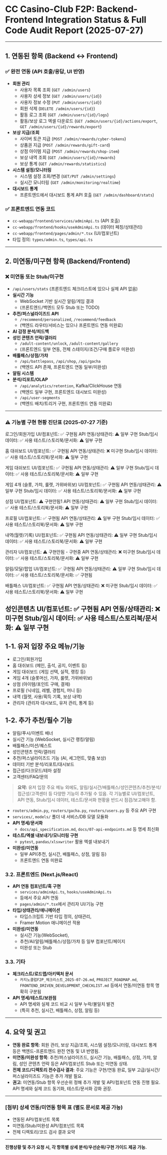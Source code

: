 # CC Casino-Club F2P: Backend-Frontend Integration Status & Full Code Audit Report (2025-07-27)

---

## 1. 연동된 항목 (Backend ↔ Frontend)

### ✅ 완전 연동 (API 호출/응답, UI 반영)
- **회원 관리**
  - 사용자 목록 조회 (`GET /admin/users`)
  - 사용자 상세 정보 (`GET /admin/users/{id}`)
  - 사용자 정보 수정 (`PUT /admin/users/{id}`)
  - 회원 삭제 (`DELETE /admin/users/{id}`)
  - 활동 로그 조회 (`GET /admin/users/{id}/logs`)
  - 활동/보상 로그 엑셀 다운로드 (`GET /admin/users/{id}/actions/export`, `GET /admin/users/{id}/rewards/export`)
- **보상 지급/조회**
  - 사이버 토큰 지급 (`POST /admin/rewards/cyber-tokens`)
  - 상품권 지급 (`POST /admin/rewards/gift-card`)
  - 상점 아이템 지급 (`POST /admin/rewards/shop-item`)
  - 보상 내역 조회 (`GET /admin/users/{id}/rewards`)
  - 보상 통계 (`GET /admin/rewards/statistics`)
- **시스템 설정/모니터링**
  - 시스템 설정 조회/변경 (`GET/PUT /admin/settings`)
  - 실시간 모니터링 (`GET /admin/monitoring/realtime`)
- **대시보드 통계**
  - 프론트엔드에서 대시보드 통계 API 호출 (`GET /admin/dashboard/stats`)

### ✅ 프론트엔드 연동 코드
- `cc-webapp/frontend/services/adminApi.ts` (API 호출)
- `cc-webapp/frontend/hooks/useAdminApi.ts` (데이터 페칭/상태관리)
- `cc-webapp/frontend/pages/admin/*.tsx` (UI/컴포넌트)
- 타입 정의: `types/admin.ts`, `types/api.ts`

---

## 2. 미연동/미구현 항목 (Backend/Frontend)

### ❌ 미연동 또는 Stub/미구현
  - `/api/users/stats` (프론트엔드 체크리스트에 있으나 실제 API 없음)
- **실시간 기능**
  - WebSocket 기반 실시간 알림/게임 결과 
  - (프론트엔드/백엔드 모두 Stub 또는 TODO)
- **추천/퍼스널라이즈드 API**
  - `/recommend/personalized`, `/recommend/feedback` 
  - (백엔드 라우터/서비스는 있으나 프론트엔드 연동 미완료)
- **AI 감정 분석/피드백**
- **성인 콘텐츠 언락/갤러리**
  - `/adult-content/unlock`, `/adult-content/gallery` 
  - (프론트엔드 일부 연동, 전체 스테이지/조건/구매 플로우 미완성)
- **배틀패스/상점/가챠**
  - `/api/battlepass`, `/api/shop`, `/api/gacha` 
  - (백엔드 API 존재, 프론트엔드 연동 일부/미완성)
- **알림 시스템**
- **분석/리포트/OLAP**
  - `/api/analytics/retention`, Kafka/ClickHouse 연동 
  - (백엔드 일부 구현, 프론트엔드 대시보드 미완성)
  - `/api/user-segments` 
  - (백엔드 배치/트리거 구현, 프론트엔드 연동 미완료)

---

### ⚠️ 기능별 구현 현황 진단표 (2025-07-27 기준)

로그인/회원가입
UI/컴포넌트: ✅ 구현됨
API 연동/상태관리: ⚠️ 일부 구현
Stub/임시 데이터: ✅ 사용
테스트/스토리북/문서화: ⚠️ 일부 구현

홈 대쉬보드
UI/컴포넌트: ✅ 구현됨
API 연동/상태관리: ❌ 미구현
Stub/임시 데이터: ✅ 사용
테스트/스토리북/문서화: ⚠️ 일부 구현

게임 대쉬보드
UI/컴포넌트: ✅ 구현됨
API 연동/상태관리: ⚠️ 일부 구현
Stub/임시 데이터: ✅ 사용
테스트/스토리북/문서화: ⚠️ 일부 구현

게임 4개 (슬롯, 가챠, 룰렛, 가위바위보)
UI/컴포넌트: ✅ 구현됨
API 연동/상태관리: ⚠️ 일부 구현
Stub/임시 데이터: ✅ 사용
테스트/스토리북/문서화: ⚠️ 일부 구현

상점
UI/컴포넌트: ⚠️ 구현안됨1
API 연동/상태관리: ⚠️ 일부 구현
Stub/임시 데이터: ✅ 사용
테스트/스토리북/문서화: ⚠️ 일부 구현

프로필
UI/컴포넌트: ✅ 구현됨
API 연동/상태관리: ⚠️ 일부 구현
Stub/임시 데이터: ✅ 사용
테스트/스토리북/문서화: ⚠️ 일부 구현

내역(월렛/기록)
UI/컴포넌트: ✅ 구현됨
API 연동/상태관리: ⚠️ 일부 구현
Stub/임시 데이터: ✅ 사용
테스트/스토리북/문서화: ⚠️ 일부 구현

관리자
UI/컴포넌트: ⚠️ 구현안됨 - 구현중 
API 연동/상태관리: ❌ 미구현
Stub/임시 데이터: ✅ 사용
테스트/스토리북/문서화: ⚠️ 일부 구현

알림/모달/팝업
UI/컴포넌트: ✅ 구현됨
API 연동/상태관리: ⚠️ 일부 구현
Stub/임시 데이터: ✅ 사용
테스트/스토리북/문서화: ✅ 구현됨

배틀패스
UI/컴포넌트: ✅ 구현됨
API 연동/상태관리: ❌ 미구현
Stub/임시 데이터: ✅ 사용
테스트/스토리북/문서화: ⚠️ 일부 구현

성인콘텐츠
UI/컴포넌트: ✅ 구현됨
API 연동/상태관리: ❌ 미구현
Stub/임시 데이터: ✅ 사용
테스트/스토리북/문서화: ⚠️ 일부 구현
---

## 1-1. 유저 입장 주요 메뉴/기능

- 로그인/회원가입
- 홈 대쉬보드 (메인, 출석, 공지, 이벤트 등)
- 게임 대쉬보드 (게임 선택, 실적, 랭킹 등)
- 게임 4개 (슬롯머신, 가챠, 룰렛, 가위바위보)
- 상점 (아이템/포인트 구매, 결제)
- 프로필 (닉네임, 레벨, 경험치, 머니 등)
- 내역 (월렛, 사용/획득 기록, 보상 내역)
- 관리자 (관리자 대시보드, 유저 관리, 통계 등)

## 1-2. 추가 추천/필수 기능

- 알림/푸시/이벤트 배너
- 실시간 기능 (WebSocket, 실시간 랭킹/알림)
- 배틀패스/미션/퀘스트
- 성인콘텐츠 언락/갤러리
- 추천/퍼스널라이즈드 기능 (AI, 세그먼트, 맞춤 보상)
- 데이터 기반 분석/리포트/대시보드
- 접근성/다크모드/테마 설정
- 고객센터/FAQ/문의

> **요약:** 유저 입장 주요 메뉴 외에도, 알림/실시간/배틀패스/성인콘텐츠/추천/분석/접근성/고객센터 등 다양한 기능이 추가될 수 있음. 각 기능별로 UI/컴포넌트, API 연동, Stub/임시 데이터, 테스트/문서화 현황을 반드시 점검/보고해야 함.
> 
  - `routers/admin.py`, `routers/gacha.py`, `routers/users.py` 등 주요 API 구현
  - `services/`, `models/` 폴더 내 서비스/DB 모델 모듈화
- **API 명세/문서화**
  - `docs/api_specification.md`, `docs/07-api-endpoints.md` 
  등 명세 최신화
- **테스트/엑셀 내보내기/모니터링 구현**
  - `pytest`, `pandas/xlsxwriter` 활용 엑셀 내보내기
- **미완성/미연동**
  - 일부 API(추천, 실시간, 배틀패스, 상점, 알림 등) 
  - 프론트엔드 연동 미완료

### 3.2. 프론트엔드 (Next.js/React)
- **API 연동 컴포넌트/훅 구현**
  - `services/adminApi.ts`, `hooks/useAdminApi.ts` 
  - 등에서 주요 API 연동
  - `pages/admin/*.tsx`에서 관리자 UI/기능 구현
- **타입/상태관리/애니메이션**
  - 타입스크립트 기반 타입 정의, 상태관리, 
  - Framer Motion 애니메이션 적용
- **미완성/미연동**
  - 실시간 기능(WebSocket), 
  - 추천/AI/알림/배틀패스/상점/가챠 등 일부 컴포넌트/페이지 
  - 미완성 또는 Stub

### 3.3. 기타
- **체크리스트/로드맵/아키텍처 문서**
  - `카지노클럽F2P_체크리스트_2025-07-26.md`, `PROJECT_ROADMAP.md`, `FRONTEND_DRIVEN_DEVELOPMENT_CHECKLIST.md` 등에서 연동/미연동 항목 명확히 구분됨
- **API 명세/테스트/보완점**
  - API 명세와 실제 코드 비교 시 일부 누락/불일치 발견 
  - (특히 추천, 실시간, 배틀패스, 상점, 알림 등)

---

## 4. 요약 및 권고

- **연동 완료 항목**: 회원 관리, 보상 지급/조회, 시스템 설정/모니터링, 대시보드 통계 등은 백엔드-프론트엔드 완전 연동 및 UI 반영됨.
- **미연동/미완성 항목**: 추천/퍼스널라이즈드, 실시간 기능, 배틀패스, 상점, 가챠, 알림, 성인 콘텐츠 언락 등은 API/컴포넌트 Stub 또는 미연동 상태.
- **전체 코드/디렉토리 전수검사 결과**: 주요 기능은 구현/연동 완료, 일부 고급/실시간/퍼스널라이즈드 기능은 추가 개발 필요.
- **권고**: 미연동/Stub 항목 우선순위 정해 추가 개발 및 API/컴포넌트 연동 진행 필요. API 명세와 실제 코드 동기화, 테스트/문서화 강화 권장.

---

### [첨부] 상세 연동/미연동 항목 표 (별도 문서로 제공 가능)

- 연동된 API/컴포넌트 목록
- 미연동/Stub/미완성 API/컴포넌트 목록
- 전체 디렉토리/코드 검사 결과 요약

---

**진행상황 및 추가 요청 시, 각 항목별 상세 분석/우선순위/구현 가이드 제공 가능.**
